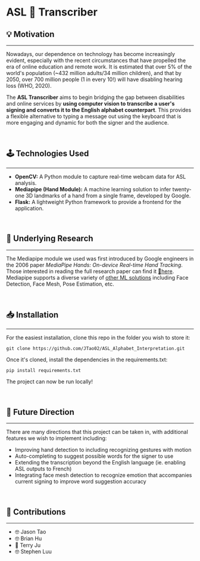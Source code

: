 # ASL 🤟 Transcriber

## 💡 Motivation

---

Nowadays, our dependence on technology has become increasingly evident, especially with the recent circumstances that have propelled the era of online education and remote work. It is estimated that over 5% of the world's population (~432 million adults/34 million children), and that by 2050, over 700 million people (1 in every 10!) will have disabling hearing loss (WHO, 2020).

The **ASL Transcriber** aims to begin bridging the gap between disabilities and online services by **using computer vision to transcribe a user's signing and converts it to the English alphabet counterpart**. This provides a flexible alternative to typing a message out using the keyboard that is more engaging and dynamic for both the signer and the audience.

<br>

## 🕹️ Technologies Used

---

- **OpenCV:** A Python module to capture real-time webcam data for ASL analysis.
- **Mediapipe (Hand Module):** A machine learning solution to infer twenty-one 3D landmarks of a hand from a single frame, developed by Google.
- **Flask:** A lightweight Python framework to provide a frontend for the application.

<br>

## 🔬 Underlying Research

---

The Mediapipe module we used was first introduced by Google engineers in the 2006 paper _MediaPipe Hands: On-device Real-time Hand Tracking_. Those interested in reading the full research paper can find it [🔗here](https://arxiv.org/pdf/2006.10214.pdf). Mediapipe supports a diverse variety of [other ML solutions](https://google.github.io/mediapipe/) including Face Detection, Face Mesh, Pose Estimation, etc.

<br>

## 📥 Installation

---

For the easiest installation, clone this repo in the folder you wish to store it:

```
git clone https://github.com/JTao02/ASL_Alphabet_Interpretation.git
```

Once it's cloned, install the dependencies in the requirements.txt:

```
pip install requirements.txt
```

The project can now be run locally!

<br>

## 🔮 Future Direction

---

There are many directions that this project can be taken in, with additional features we wish to implement including:

- Improving hand detection to including recognizing gestures with motion
- Auto-completing to suggest possible words for the signer to use
- Extending the transcription beyond the English language (ie. enabling ASL outputs to French)
- Integrating face mesh detection to recognize emotion that accompanies current signing to improve word suggestion accuracy

<br>

## 🎉 Contributions

---

- 🤓 Jason Tao
- 🤓 Brian Hu
- 🤡 Terry Ju
- 🤓 Stephen Luu
